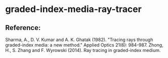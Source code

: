 # graded-index-media-ray-tracer


## Reference: 
Sharma, A., D. V. Kumar and A. K. Ghatak (1982). "Tracing rays through graded-index media: a new method." Applied Optics 21(6): 984-987.
Zhong, H., S. Zhang and F. Wyrowski (2014). Ray tracing in graded-index medium.

